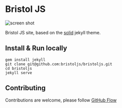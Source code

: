 # Bristol JS

![screen shot](https://cloud.githubusercontent.com/assets/1238468/6886552/02bb9f70-d639-11e4-86a5-dc3d7188d850.png)

Bristol JS site, based on the [solid](https://github.com/st4ple/solid-jekyll/fork) jekyll theme.

## Install & Run locally

```
gem install jekyll
git clone git@github.com:bristoljs/bristoljs.git
cd bristoljs
jekyll serve
```

## Contributing

Contributions are welcome, please follow [GitHub Flow](https://guides.github.com/introduction/flow/index.html)
